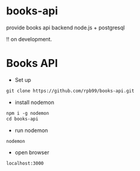 # books-api
provide books api backend node.js + postgresql

!! on development.

# Books API

- Set up
```HTML
git clone https://github.com/rpb99/books-api.git

```
- install nodemon
```HTML
npm i -g nodemon
cd books-api
```
- run nodemon
```HTML
nodemon
```
- open browser
```HTML
localhost:3000
```
